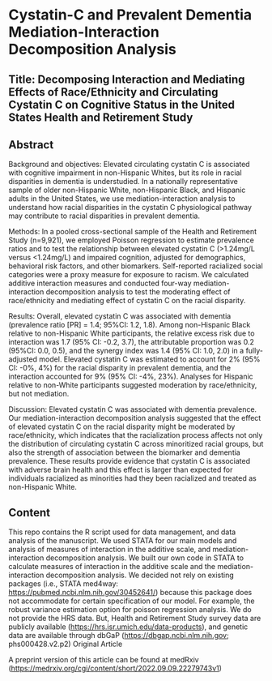 # Cystatin-C and Prevalent Dementia Mediation-Interaction Decomposition Analysis

## Title: Decomposing Interaction and Mediating Effects of Race/Ethnicity and Circulating Cystatin C on Cognitive Status in the United States Health and Retirement Study

## Abstract

Background and objectives: Elevated circulating cystatin C is associated with cognitive impairment in non-Hispanic Whites, but its role in racial disparities in dementia is understudied. In a nationally representative sample of older non-Hispanic White, non-Hispanic Black, and Hispanic adults in the United States, we use mediation-interaction analysis to understand how racial disparities in the cystatin C physiological pathway may contribute to racial disparities in prevalent dementia.

Methods: In a pooled cross-sectional sample of the Health and Retirement Study (n=9,921), we employed Poisson regression to estimate prevalence ratios and to test the relationship between elevated cystatin C (>1.24mg/L versus <1.24mg/L) and impaired cognition, adjusted for demographics, behavioral risk factors, and other biomarkers. Self-reported racialized social categories were a proxy measure for exposure to racism. We calculated additive interaction measures and conducted four-way mediation-interaction decomposition analysis to test the moderating effect of race/ethnicity and mediating effect of cystatin C on the racial disparity.

Results: Overall, elevated cystatin C was associated with dementia (prevalence ratio [PR] = 1.4; 95%CI: 1.2, 1.8). Among non-Hispanic Black relative to non-Hispanic White participants, the relative excess risk due to interaction was 1.7 (95% CI: -0.2, 3.7), the attributable proportion was 0.2 (95%CI: 0.0, 0.5), and the synergy index was 1.4 (95% CI: 1.0, 2.0) in a fully-adjusted model. Elevated cystatin C was estimated to account for 2% (95% CI: -0%, 4%) for the racial disparity in prevalent dementia, and the interaction accounted for 9% (95% CI: -4%, 23%). Analyses for Hispanic relative to non-White participants suggested moderation by race/ethnicity, but not mediation.

Discussion: Elevated cystatin C was associated with dementia prevalence. Our mediation-interaction decomposition analysis suggested that the effect of elevated cystatin C on the racial disparity might be moderated by race/ethnicity, which indicates that the racialization process affects not only the distribution of circulating cystatin C across minoritized racial groups, but also the strength of association between the biomarker and dementia prevalence. These results provide evidence that cystatin C is associated with adverse brain health and this effect is larger than expected for individuals racialized as minorities had they been racialized and treated as non-Hispanic White.

## Content

This repo contains the R script used for data management, and data analysis of the manuscript. We used STATA for our main models and analysis of measures of interaction in the additive scale, and mediation-interaction decomposition analysis. We built our own code in STATA to calculate measures of interaction in the additive scale and the mediation-interaction decomposition analysis. We decided not rely on existing packages (i.e., STATA med4way: https://pubmed.ncbi.nlm.nih.gov/30452641/) because this package does not accommodate for certain specification of our model. For example, the robust variance estimation option for poisson regression analysis. We do not provide the HRS data. But, Health and Retirement Study survey data are publicly available (https://hrs.isr.umich.edu/data-products), and genetic data are available through dbGaP (https://dbgap.ncbi.nlm.nih.gov; phs000428.v2.p2)
Original Article

A preprint version of this article can be found at medRxiv (https://medrxiv.org/cgi/content/short/2022.09.09.22279743v1)
